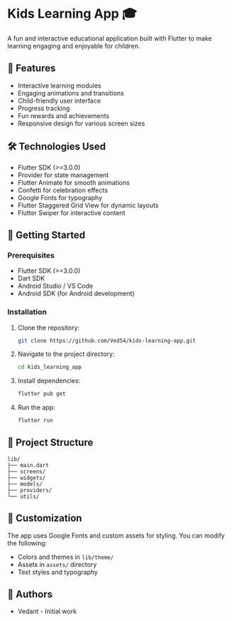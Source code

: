 # Kids Learning App 🎓

A fun and interactive educational application built with Flutter to make learning engaging and enjoyable for children.

## 🌟 Features

- Interactive learning modules
- Engaging animations and transitions
- Child-friendly user interface
- Progress tracking
- Fun rewards and achievements
- Responsive design for various screen sizes

## 🛠️ Technologies Used

- Flutter SDK (>=3.0.0)
- Provider for state management
- Flutter Animate for smooth animations
- Confetti for celebration effects
- Google Fonts for typography
- Flutter Staggered Grid View for dynamic layouts
- Flutter Swiper for interactive content

## 🚀 Getting Started

### Prerequisites

- Flutter SDK (>=3.0.0)
- Dart SDK
- Android Studio / VS Code
- Android SDK (for Android development)

### Installation

1. Clone the repository:
   ```bash
   git clone https://github.com/Ved54/kids-learning-app.git
   ```

2. Navigate to the project directory:
   ```bash
   cd kids_learning_app
   ```

3. Install dependencies:
   ```bash
   flutter pub get
   ```

4. Run the app:
   ```bash
   flutter run
   ```

## 📁 Project Structure

```
lib/
├── main.dart
├── screens/
├── widgets/
├── models/
├── providers/
└── utils/
```

## 🎨 Customization

The app uses Google Fonts and custom assets for styling. You can modify the following:

- Colors and themes in `lib/theme/`
- Assets in `assets/` directory
- Text styles and typography

## 👥 Authors

- Vedant - Initial work

